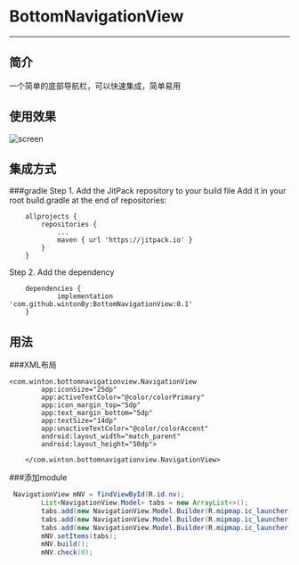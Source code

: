 # BottomNavigationView
------
## 简介
  一个简单的底部导航栏，可以快速集成，简单易用
  
## 使用效果
![screen]()

## 集成方式

###gradle
Step 1. Add the JitPack repository to your build file
Add it in your root build.gradle at the end of repositories:
```
	allprojects {
		repositories {
			...
			maven { url 'https://jitpack.io' }
		}
	}
```
Step 2. Add the dependency
```
	dependencies {
	        implementation 'com.github.wintonBy:BottomNavigationView:0.1'
	}
```

## 用法
###XML布局
```
<com.winton.bottomnavigationview.NavigationView
        app:iconSize="25dp"
        app:activeTextColor="@color/colorPrimary"
        app:icon_margin_top="5dp"
        app:text_margin_bottom="5dp"
        app:textSize="14dp"
        app:unactiveTextColor="@color/colorAccent"
        android:layout_width="match_parent"
        android:layout_height="50dp">

    </com.winton.bottomnavigationview.NavigationView>
```

###添加module
```java
 NavigationView mNV = findViewById(R.id.nv);
        List<NavigationView.Model> tabs = new ArrayList<>();
        tabs.add(new NavigationView.Model.Builder(R.mipmap.ic_launcher,R.mipmap.ic_launcher).title("主页").build());
        tabs.add(new NavigationView.Model.Builder(R.mipmap.ic_launcher,R.mipmap.ic_launcher).title("tab1").build());
        tabs.add(new NavigationView.Model.Builder(R.mipmap.ic_launcher,R.mipmap.ic_launcher).title("tab2").build());
        mNV.setItems(tabs);
        mNV.build();
        mNV.check(0);
```

